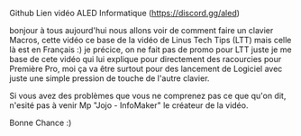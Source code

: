 Github Lien vidéo ALED Informatique (https://discord.gg/aled)

bonjour à tous aujourd'hui nous allons voir de comment faire un clavier Macros, cette vidéo ce base de la vidéo de Linus Tech Tips (LTT) mais celle là est en Français :)
je précice, on ne fait pas de promo pour LTT juste je me base de cete vidéo qui lui explique pour directement des racourcies pour Première Pro, moi ça va être surtout pour
des lancement de Logiciel avec juste une simple pression de touche de l'autre clavier.

Si vous avez des problèmes que vous ne comprenez pas ce que qu'on dit, n'esité pas à venir Mp "Jojo - InfoMaker" le créateur de la vidéo.

Bonne Chance :)
